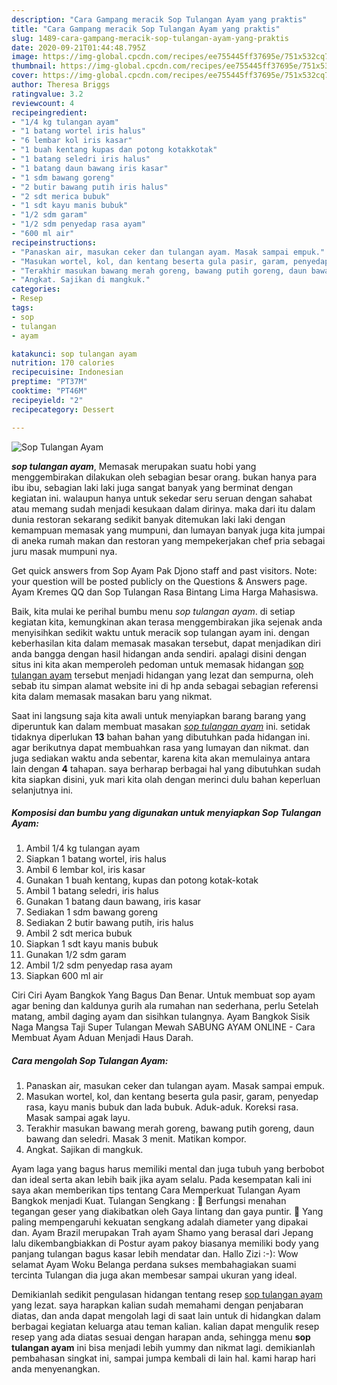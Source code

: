 ```yaml
---
description: "Cara Gampang meracik Sop Tulangan Ayam yang praktis"
title: "Cara Gampang meracik Sop Tulangan Ayam yang praktis"
slug: 1489-cara-gampang-meracik-sop-tulangan-ayam-yang-praktis
date: 2020-09-21T01:44:48.795Z
image: https://img-global.cpcdn.com/recipes/ee755445ff37695e/751x532cq70/sop-tulangan-ayam-foto-resep-utama.jpg
thumbnail: https://img-global.cpcdn.com/recipes/ee755445ff37695e/751x532cq70/sop-tulangan-ayam-foto-resep-utama.jpg
cover: https://img-global.cpcdn.com/recipes/ee755445ff37695e/751x532cq70/sop-tulangan-ayam-foto-resep-utama.jpg
author: Theresa Briggs
ratingvalue: 3.2
reviewcount: 4
recipeingredient:
- "1/4 kg tulangan ayam"
- "1 batang wortel iris halus"
- "6 lembar kol iris kasar"
- "1 buah kentang kupas dan potong kotakkotak"
- "1 batang seledri iris halus"
- "1 batang daun bawang iris kasar"
- "1 sdm bawang goreng"
- "2 butir bawang putih iris halus"
- "2 sdt merica bubuk"
- "1 sdt kayu manis bubuk"
- "1/2 sdm garam"
- "1/2 sdm penyedap rasa ayam"
- "600 ml air"
recipeinstructions:
- "Panaskan air, masukan ceker dan tulangan ayam. Masak sampai empuk."
- "Masukan wortel, kol, dan kentang beserta gula pasir, garam, penyedap rasa, kayu manis bubuk dan lada bubuk. Aduk-aduk. Koreksi rasa. Masak sampai agak layu."
- "Terakhir masukan bawang merah goreng, bawang putih goreng, daun bawang dan seledri. Masak 3 menit. Matikan kompor."
- "Angkat. Sajikan di mangkuk."
categories:
- Resep
tags:
- sop
- tulangan
- ayam

katakunci: sop tulangan ayam 
nutrition: 170 calories
recipecuisine: Indonesian
preptime: "PT37M"
cooktime: "PT46M"
recipeyield: "2"
recipecategory: Dessert

---
```



![Sop Tulangan Ayam](https://img-global.cpcdn.com/recipes/ee755445ff37695e/751x532cq70/sop-tulangan-ayam-foto-resep-utama.jpg)

<b><i>sop tulangan ayam</i></b>, Memasak merupakan suatu hobi yang menggembirakan dilakukan oleh sebagian besar orang. bukan hanya para ibu ibu, sebagian laki laki juga sangat banyak yang berminat dengan kegiatan ini. walaupun hanya untuk sekedar seru seruan dengan sahabat atau memang sudah menjadi kesukaan dalam dirinya. maka dari itu dalam dunia restoran sekarang sedikit banyak ditemukan laki laki dengan kemampuan memasak yang mumpuni, dan lumayan banyak juga kita jumpai di aneka rumah makan dan restoran yang mempekerjakan chef pria sebagai juru masak mumpuni nya.

Get quick answers from Sop Ayam Pak Djono staff and past visitors. Note: your question will be posted publicly on the Questions &amp; Answers page. Ayam Kremes QQ dan Sop Tulangan Rasa Bintang Lima Harga Mahasiswa.

Baik, kita mulai ke perihal bumbu menu <i>sop tulangan ayam</i>. di setiap kegiatan kita, kemungkinan akan terasa menggembirakan jika sejenak anda menyisihkan sedikit waktu untuk meracik sop tulangan ayam ini. dengan keberhasilan kita dalam memasak masakan tersebut, dapat menjadikan diri anda bangga dengan hasil hidangan anda sendiri. apalagi disini dengan situs ini kita akan memperoleh pedoman untuk memasak hidangan <u>sop tulangan ayam</u> tersebut menjadi hidangan yang lezat dan sempurna, oleh sebab itu simpan alamat website ini di hp anda sebagai sebagian referensi kita dalam memasak masakan baru yang nikmat.


Saat ini langsung saja kita awali untuk menyiapkan barang barang yang diperuntuk kan dalam membuat masakan <u><i>sop tulangan ayam</i></u> ini. setidak tidaknya diperlukan <b>13</b> bahan bahan yang dibutuhkan pada hidangan ini. agar berikutnya dapat membuahkan rasa yang lumayan dan nikmat. dan juga sediakan waktu anda sebentar, karena kita akan memulainya antara lain dengan <b>4</b> tahapan. saya berharap berbagai hal yang dibutuhkan sudah kita siapkan disini, yuk mari kita olah dengan merinci dulu bahan keperluan selanjutnya ini.

<!--inarticleads1-->

##### Komposisi dan bumbu yang digunakan untuk menyiapkan Sop Tulangan Ayam:

1. Ambil 1/4 kg tulangan ayam
1. Siapkan 1 batang wortel, iris halus
1. Ambil 6 lembar kol, iris kasar
1. Gunakan 1 buah kentang, kupas dan potong kotak-kotak
1. Ambil 1 batang seledri, iris halus
1. Gunakan 1 batang daun bawang, iris kasar
1. Sediakan 1 sdm bawang goreng
1. Sediakan 2 butir bawang putih, iris halus
1. Ambil 2 sdt merica bubuk
1. Siapkan 1 sdt kayu manis bubuk
1. Gunakan 1/2 sdm garam
1. Ambil 1/2 sdm penyedap rasa ayam
1. Siapkan 600 ml air


Ciri Ciri Ayam Bangkok Yang Bagus Dan Benar. Untuk membuat sop ayam agar bening dan kaldunya gurih ala rumahan nan sederhana, perlu Setelah matang, ambil daging ayam dan sisihkan tulangnya. Ayam Bangkok Sisik Naga Mangsa Taji Super Tulangan Mewah SABUNG AYAM ONLINE - Cara Membuat Ayam Aduan Menjadi Haus Darah. 

<!--inarticleads2-->

##### Cara mengolah Sop Tulangan Ayam:

1. Panaskan air, masukan ceker dan tulangan ayam. Masak sampai empuk.
1. Masukan wortel, kol, dan kentang beserta gula pasir, garam, penyedap rasa, kayu manis bubuk dan lada bubuk. Aduk-aduk. Koreksi rasa. Masak sampai agak layu.
1. Terakhir masukan bawang merah goreng, bawang putih goreng, daun bawang dan seledri. Masak 3 menit. Matikan kompor.
1. Angkat. Sajikan di mangkuk.


Ayam laga yang bagus harus memiliki mental dan juga tubuh yang berbobot dan ideal serta akan lebih baik jika ayam selalu. Pada kesempatan kali ini saya akan memberikan tips tentang Cara Memperkuat Tulangan Ayam Bangkok menjadi Kuat. Tulangan Sengkang :  Berfungsi menahan tegangan geser yang diakibatkan oleh Gaya lintang dan gaya puntir.  Yang paling mempengaruhi kekuatan sengkang adalah diameter yang dipakai dan. Ayam Brazil merupakan Trah ayam Shamo yang berasal dari Jepang lalu dikembangbiakkan di Postur ayam pakoy biasanya memiliki body yang panjang tulangan bagus kasar lebih mendatar dan. Hallo Zizi :-): Wow selamat Ayam Woku Belanga perdana sukses membahagiakan suami tercinta  Tulangan dia juga akan membesar sampai ukuran yang ideal. 

Demikianlah sedikit pengulasan hidangan tentang resep <u>sop tulangan ayam</u> yang lezat. saya harapkan kalian sudah memahami dengan penjabaran diatas, dan anda dapat mengolah lagi di saat lain untuk di hidangkan dalam berbagai kegiatan keluarga atau teman kalian. kalian dapat mengulik resep resep yang ada diatas sesuai dengan harapan anda, sehingga menu <b>sop tulangan ayam</b> ini bisa menjadi lebih yummy dan nikmat lagi. demikianlah pembahasan singkat ini, sampai jumpa kembali di lain hal. kami harap hari anda menyenangkan.
